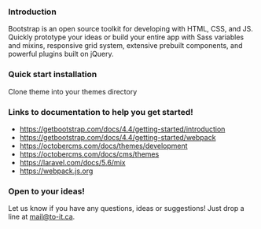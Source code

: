 ### Introduction

Bootstrap is an open source toolkit for developing with HTML, CSS, and JS. Quickly prototype your ideas or build your entire app with Sass variables and mixins, responsive grid system, extensive prebuilt components, and powerful plugins built on jQuery.

### Quick start installation

Clone theme into your themes directory

### Links to documentation to help you get started!

* https://getbootstrap.com/docs/4.4/getting-started/introduction
* https://getbootstrap.com/docs/4.4/getting-started/webpack
* https://octobercms.com/docs/themes/development
* https://octobercms.com/docs/cms/themes
* https://laravel.com/docs/5.6/mix
* https://webpack.js.org

### Open to your ideas!

Let us know if you have any questions, ideas or suggestions! Just drop a line at [mail@to-it.ca](mailto:mail@to-it.ca).